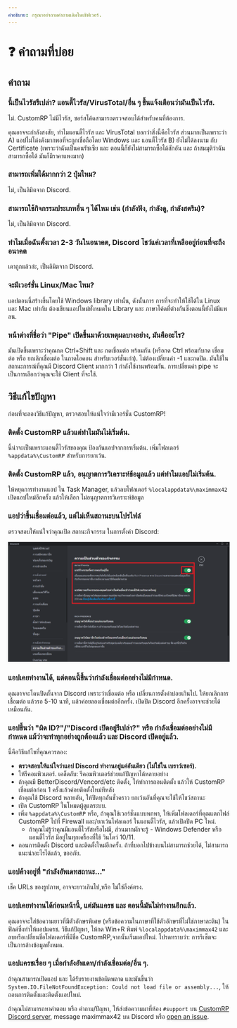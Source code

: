 ```yaml
---
คำอธิบาย: กรุณาอย่าถามคำถามเดิมในเซิฟเวอร์.  
---
```


# ❓ คำถามที่บ่อย

## คำถาม

### นี้เป็นไวรัสรึเปล่า? แอนตี้ไวรัส/VirusTotal/อื่น ๆ ขึ้นแจ้งเตือนว่ามันเป็นไวรัส. 

ไม่. CustomRP ไม่มีไวรัส, ซอร์สโค้ดสามารถตรวจสอบได้สำหรับคนที่ต้องการ.

คุณอาจจะกำลังสงสัย, ทำไมแอนตี้ไวรัส และ VirusTotal บอกว่าสิ่งนี้คือไวรัส ส่วนมากเป็นเพราะว่า A) แอปไม่โด่งดังมากพอที่จะถูกเชื่อถือโดย Windows และ แอนตี้ไวรัส B) ยังไม่ได้ลงนาม กับ Certificate (เพราะว่าฉันเป็นคนรัซเซีย และ ตอนนี้ก็ยังไม่สามารถซื้อได้สักอัน และ ถ้าสมมุติว่าฉันสามารถซื้อได้ มันก็มีราคาแพงมาก)

### สามารถเพิ่มได้มากกว่า 2 ปุ่มไหม?

ไม่, เป็นลิมิตจาก Discord.

### สามารถใช้กิจกรรมประเภทอื่น ๆ ได้ไหม เช่น (กำลังฟัง, กำลังดู, กำลังสตรีม)?

ไม่, เป็นลิมิตจาก Discord.

### ทำไมเมื่อฉันตั้งเวลา 2-3 วันในอนาคต, Discord โชว์แค่เวลาที่เหลืออยู่ก่อนที่จะถึงอนาคต

เดาถูกแล้วล่ะ, เป็นลิมิตจาก Discord.

### จะมีเวอร์ชั่น Linux/Mac ไหม?

แอปตอนนี้สร้างขึ้นโดยใช้ Windows library เท่านั้น, ดังนั้นการ การที่จะทำให้ใช้ได้ใน Linux และ Mac เท่ากับ ต้องเขียนแอปใหม่ทั้งหมดใน Library และ ภาษาโค้ดที่ต่างกันซึ่งตอนนี้ยังไม่มีแพลน.

### หน้าต่างที่ชื่อว่า "Pipe" เปิดขึ้นมาด้วยเหตุผลบางอย่าง, มันคืออะไร?

มันเปิดขึ้นเพราะว่าคุณกด Ctrl+Shift และ กดเชื่อมต่อ พร้อมกัน (หรือกด Ctrl พร้อมกับกด เชื่อมต่อ หรือ ยกเลิกเชื่อมต่อ ในถาดไอคอน สำหรับเวอร์ชั่นเก่า). ไม่ต้องเปลี่ยนค่า -1 และกดปิด. มันใช้ในสถานะการณ์ที่คุณมี Discord Client มากกว่า 1 กำลังใช้งานพร้อมกัน. การเปลี่ยนค่า pipe จะเป็นการเลือกว่าคุณจะใช้ Client ที่จะใช้.

## วิธีแก้ไขปัญหา

ก่อนที่จะลองวิธีแก้ปัญหา, ตรวจสอบให้แน่ใจว่ามีเวอร์ชั่น CustomRP!

### ติดตั้ง CustomRP แล้วแต่ทำไมมันไม่เริ่มต้น.

นี้น่าจะเป็นเพราะแอนตี้ไวรัสของคุณ ป้องกันแอปจากการเริ่มต้น. เพิ่มโฟลเดอร์ `%appdata%\CustomRP` สำหรับการยกเว้น.

### ติดตั้ง CustomRP แล้ว, อนุญาตการวิเคราะห์ข้อมูลแล้ว แต่ทำไมแอปไม่เริ่มต้น.

ให้หยุดการทำงานแอป ใน Task Manager, แล้วลบโฟลเดอร์ `%localappdata%\maximmax42` เปิดแอปใหม่อีกครั้ง แล้วให้เลือก ไม่อนุญาตการวิเคราะห์ข้อมูล

### แอปว่าขึ้นเชื่อมต่อแล้ว, แต่ไม่เห็นสถานะบนโปรไฟล์

ตรวจสอบให้แน่ใจว่าคุณเปิด สถานะกิจกรรม ในการตั้งค่า Discord:

![image](.gitbook/assets/1.PNG)

### แอปเคยทำงานได้, แต่ตอนนี้ขึ้นว่ากำลังเชื่อมต่ออย่างไม่มีกำหนด. 
คุณอาจจะโดนปิดกั้นจาก Discord เพราะว่าเชื่อมต่อ หรือ เปลี่ยนการตั้งค่าบ่อยเกินไป. ให้ยกเลิกการเชื่อมต่อ แล้วรอ 5-10 นาที, แล้วค่อยลองเชื่อมต่ออีกครั้ง. เปิดปิด Discord อีกครั้งอาจจะช่วยได้เหมือนกัน.

### แอปขึ้นว่า "ผิด ID?"/"Discord เปิดอยู่รึเปล่า?" หรือ กำลังเชื่อมต่ออย่างไม่มีกำหนด แม้ว่าจะทำทุกอย่างถูกต้องแล้ว และ Discord เปิดอยู่แล้ว.

นี้คือวิธีแก้ไขที่คุณควรลอง:
- **ตรวจสอบให้แน่ใจว่าแอป Discord ทำงานอยู่แค่อันเดียว (ไม่ใช่ใน เบราว์เซอร์).**
- ให้รีคอมพิวเตอร์. เคล็ดลับ: รีคอมพิวเตอร์ช่วยแก้ปัญหาได้หลายอย่าง
- ถ้าคุณมี BetterDiscord/Vencord/etc ติดตั้ง, ให้ทำการถอนติดตั้ง แล้วให้ CustomRP เชื่อมต่อก่อน 1 ครั้งแล้วค่อยติดตั้งใหม่ทีหลัง
- ถ้าคุณใช้ Discord หลายอัน, ให้ปิดทุกอันชั่วคราว ยกเว้นอันที่คุณจะใช้ให้โชว์สถานะ
- เปิด CustomRP ในโหมดผู้ดูแลระบบ. 
- เพิ่ม `%appdata%\CustomRP` หรือ, ถ้าคุณใช้เวอร์ชั่นแบบพกพา, ให้เพิ่มโฟลเดอร์ที่คุณแตกไฟล์ CustomRP ไปที่ Firewall และ/ยกเว้นโฟลเดอร์ ในแอนตี้ไวรัส, แล้วเปิดปิด PC ใหม่.
  - ถ้าคุณไม่รู้ว่าคุณมีแอนตี้ไวรัสหรือไม่มี, ส่วนมากมักจะรู้ - Windows Defender หรือ แอนตี้ไวรัส มีอยู่ในทุกเครื่องที่ใช้ วินโดว์ 10/11.
- ถอนการติดตั้ง Discord และติดตั้งใหม่อีกครั้ง.
ถ้าที่บอกไปข้างบนไม่สามารถช่วยได้, ไม่สามารถแนะนำอะไรได้แล้ว, ขออภัย.

### แอปค้างอยู่ที่ "กำลังอัพเดทสถานะ..."

เช็ค URLs ของรูปภาพ, อาจจะยาวเกินไป,หรือ ไม่ใช่ลิ้งค์ตรง.

### แอปเคยทำงานได้ก่อนหน้านี้, แต่มันแครช และ ตอนนี้มันไม่ทำงานอีกแล้ว.

คุณอาจจะใส่ข้อความยาวที่มีตัวอักษรพิเศษ (หรือข้อความในภาษาที่ใช้ตัวอักษรที่ไม่ใช่ภาษาละติน) ในฟิลด์ซึ่งทำให้แอปแครช. วิธีแก้ปัญหา, ให้กด Win+R พิมพ์ `%localappdata%\maximmax42` และลบหรือเปลี่ยนชื่อโฟลเดอร์ที่มีชื่อ CustomRP,จากนั้นเริ่มแอปใหม่.
โปรดทราบว่า: การรีเซ็ตจะเป็นการล้างข้อมูลทั้งหมด.

### แอปแครชเรื่อย ๆ เมื่อกำลังอัพเดท/กำลังเชื่อมต่อ/อื่น ๆ.

ถ้าคุณสามารถเปิดแอป และ ได้รับรายงานข้อผิดพลาด และมันขึ้นว่า `System.IO.FileNotFoundException: Could not load file or assembly...`, ให้ถอนการติดตั้งและติดตั้งแอปใหม่.

ถ้าคุณไม่สามารถหาคำตอบ หรือ คำถาม/ปัญหา, ให้ส่งข้อความมาที่ห้อง `#support` บน
[CustomRP Discord server](https://www.customrp.xyz/discordserver), message maximmax42 บน Discord หรือ [open an issue](https://github.com/maximmax42/Discord-CustomRP/issues/new/choose).
